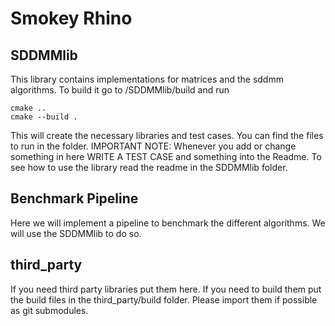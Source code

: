 # Smokey Rhino

## SDDMMlib
This library contains implementations for matrices and the sddmm algorithms. To build it go to /SDDMMlib/build and run 
```
cmake ..
cmake --build .
```
This will create the necessary libraries and test cases. You can find the files to run in the folder.
IMPORTANT NOTE: Whenever you add or change something in here WRITE A TEST CASE and something into the Readme.
To see how to use the library read the readme in the SDDMMlib folder.

## Benchmark Pipeline
Here we will implement a pipeline to benchmark the different algorithms. We will use the SDDMMlib to do so.

## third_party
If you need third party libraries put them here. If you need to build them put the build files in the third_party/build folder.
Please import them if possible as git submodules.